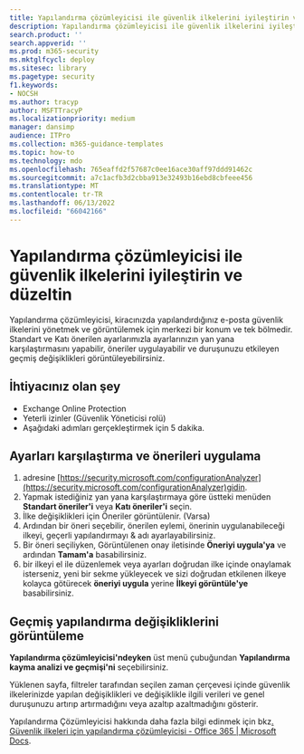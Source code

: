 ```yaml
---
title: Yapılandırma çözümleyicisi ile güvenlik ilkelerini iyileştirin ve düzeltin
description: Yapılandırma çözümleyicisi ile güvenlik ilkelerini iyileştirme ve düzeltme adımları. Yapılandırma çözümleyicisi, kiracınızda yapılandırdığınız e-posta güvenlik ilkelerini yönetmek ve görüntülemek için merkezi bir konum ve tek bölmedir.
search.product: ''
search.appverid: ''
ms.prod: m365-security
ms.mktglfcycl: deploy
ms.sitesec: library
ms.pagetype: security
f1.keywords:
- NOCSH
ms.author: tracyp
author: MSFTTracyP
ms.localizationpriority: medium
manager: dansimp
audience: ITPro
ms.collection: m365-guidance-templates
ms.topic: how-to
ms.technology: mdo
ms.openlocfilehash: 765eaffd2f57687c0ee16ace30aff97ddd91462c
ms.sourcegitcommit: a7c1acfb3d2cbba913e32493b16ebd8cbfeee456
ms.translationtype: MT
ms.contentlocale: tr-TR
ms.lasthandoff: 06/13/2022
ms.locfileid: "66042166"
---
```

# <a name="optimize-and-correct-security-policies-with-configuration-analyzer"></a>Yapılandırma çözümleyicisi ile güvenlik ilkelerini iyileştirin ve düzeltin

Yapılandırma çözümleyicisi, kiracınızda yapılandırdığınız e-posta güvenlik ilkelerini yönetmek ve görüntülemek için merkezi bir konum ve tek bölmedir. Standart ve Katı önerilen ayarlarımızla ayarlarınızın yan yana karşılaştırmasını yapabilir, öneriler uygulayabilir ve duruşunuzu etkileyen geçmiş değişiklikleri görüntüleyebilirsiniz.

## <a name="what-youll-need"></a>İhtiyacınız olan şey
- Exchange Online Protection
- Yeterli izinler (Güvenlik Yöneticisi rolü)
- Aşağıdaki adımları gerçekleştirmek için 5 dakika.

## <a name="compare-settings-and-apply-recommendations"></a>Ayarları karşılaştırma ve önerileri uygulama
1. adresine [https://security.microsoft.com/configurationAnalyzer](https://security.microsoft.com/configurationAnalyzer)gidin.
1. Yapmak istediğiniz yan yana karşılaştırmaya göre üstteki menüden **Standart öneriler'i** veya **Katı öneriler'i** seçin.
1. İlke değişiklikleri için Öneriler görüntülenir. (Varsa)
1. Ardından bir öneri seçebilir, önerilen eylemi, önerinin uygulanabileceği ilkeyi, geçerli yapılandırmayı & adı ayarlayabilirsiniz.
1. Bir öneri seçiliyken, Görüntülenen onay iletisinde **Öneriyi uygula'ya** ve ardından **Tamam'a** basabilirsiniz.
1. bir ilkeyi el ile düzenlemek veya ayarları doğrudan ilke içinde onaylamak isterseniz, yeni bir sekme yükleyecek ve sizi doğrudan etkilenen ilkeye kolayca götürecek **öneriyi uygula** yerine **İlkeyi görüntüle'ye** basabilirsiniz.

## <a name="view-historical-configuration-changes"></a>Geçmiş yapılandırma değişikliklerini görüntüleme

**Yapılandırma çözümleyicisi'ndeyken** üst menü çubuğundan **Yapılandırma kayma analizi ve geçmişi'ni** seçebilirsiniz.

Yüklenen sayfa, filtreler tarafından seçilen zaman çerçevesi içinde güvenlik ilkelerinizde yapılan değişiklikleri ve değişiklikle ilgili verileri ve genel duruşunuzu artırıp artırmadığını veya azaltıp azaltmadığını gösterir.

Yapılandırma Çözümleyicisi hakkında daha fazla bilgi edinmek için bkz[. Güvenlik ilkeleri için yapılandırma çözümleyicisi - Office 365 | Microsoft Docs](../../office-365-security/configuration-analyzer-for-security-policies.md).
